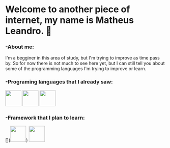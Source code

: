 # Welcome to another piece of internet, my name is Matheus Leandro. :speech_balloon:

### -About me:

I'm a begginer in this area of study, but I'm trying to improve as time pass by. So for now there is not much to see here yet, but I can still tell you about some of the programming languages I'm trying to improve or learn.

### -Programing languages that I already saw:

<div>
  <img src="https://cdn.jsdelivr.net/gh/devicons/devicon/icons/c/c-line.svg" width="50" height="50"/>
  <img src="https://cdn.jsdelivr.net/gh/devicons/devicon/icons/java/java-original.svg" width="50" height="50"/>
  <img src="https://cdn.jsdelivr.net/gh/devicons/devicon/icons/cplusplus/cplusplus-line.svg" width="50" height="50"/>       
</div>


### -Framework that I plan to learn:

<div>
  [](<img src="https://cdn.jsdelivr.net/gh/devicons/devicon/icons/javascript/javascript-original.svg" width="50" height="50"/>)
  <img src="https://cdn.jsdelivr.net/gh/devicons/devicon/icons/spring/spring-original.svg" width="50" height="50"/>
          
</div>
